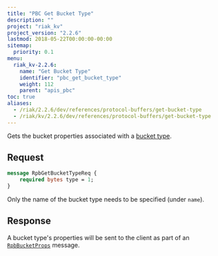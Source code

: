 ```yaml
---
title: "PBC Get Bucket Type"
description: ""
project: "riak_kv"
project_version: "2.2.6"
lastmod: 2018-05-22T00:00:00-00:00
sitemap:
  priority: 0.1
menu:
  riak_kv-2.2.6:
    name: "Get Bucket Type"
    identifier: "pbc_get_bucket_type"
    weight: 112
    parent: "apis_pbc"
toc: true
aliases:
  - /riak/2.2.6/dev/references/protocol-buffers/get-bucket-type
  - /riak/kv/2.2.6/dev/references/protocol-buffers/get-bucket-type
---
```


Gets the bucket properties associated with a [bucket type]({{<baseurl>}}riak/kv/2.2.6/using/cluster-operations/bucket-types).

## Request

```protobuf
message RpbGetBucketTypeReq {
    required bytes type = 1;
}
```

Only the name of the bucket type needs to be specified (under `name`).

## Response

A bucket type's properties will be sent to the client as part of an
[`RpbBucketProps`]({{<baseurl>}}riak/kv/2.2.6/developing/api/protocol-buffers/get-bucket-props) message.
